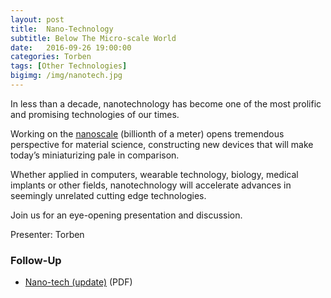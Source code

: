 ```yaml
---
layout: post
title:  Nano-Technology
subtitle: Below The Micro-scale World
date:   2016-09-26 19:00:00
categories: Torben
tags: [Other Technologies]
bigimg: /img/nanotech.jpg
---
```


In less than a decade, nanotechnology has become one of the most prolific and promising technologies of our times.

Working on the [nanoscale](https://www.nano.gov/nanotech-101/what/nano-size) (billionth of a meter) opens tremendous perspective for material science, constructing new devices that will make today’s miniaturizing pale in comparison.

Whether applied in computers, wearable technology, biology, medical implants or other fields, nanotechnology will accelerate advances in seemingly unrelated cutting edge technologies.

Join us for an eye-opening presentation and discussion.

Presenter: Torben

### Follow-Up

* [Nano-tech (update)](/assets/present/2016/nanotech-update-2016-09.pdf) (PDF) 